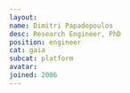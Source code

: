 ```yaml
---
layout:
name: Dimitri Papadopoulos
desc: Research Engineer, PhD
position: engineer
cat: gaia
subcat: platform
avatar:
joined: 2006
---
```

